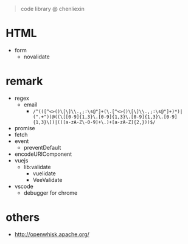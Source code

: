 > code library @ chenliexin

# HTML

- form
  - novalidate

# remark

- regex
  - email
    - `/^(([^<>()\[\]\\.,;:\s@"]+(\.[^<>()\[\]\\.,;:\s@"]+)*)|(".+"))@((\[[0-9]{1,3}\.[0-9]{1,3}\.[0-9]{1,3}\.[0-9]{1,3}\])|(([a-zA-Z\-0-9]+\.)+[a-zA-Z]{2,}))$/`
- promise
- fetch
- event
  - preventDefault
- encodeURIComponent
- vuejs
  - lib:validate
    - vuelidate
    - VeeValidate
- vscode
  - debugger for chrome

# others

- http://openwhisk.apache.org/

